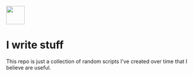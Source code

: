 <p align="left"> 
    <img src="https://media.tenor.com/dc1V2uGIXgAAAAAj/seseren-blue-archive.gif" width="50"/> 
</p>

# I write stuff
This repo is just a collection of random scripts I've created over time that I believe are useful.
